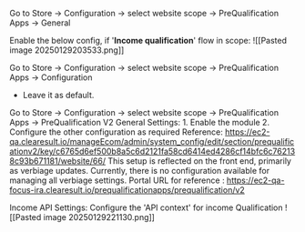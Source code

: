 Go to Store -> Configuration -> select website scope -> PreQualification Apps -> General

Enable the below config, if '**Income qualification**' flow in scope:
![[Pasted image 20250129203533.png]]

Go to Store -> Configuration -> select website scope -> PreQualification Apps -> Configuration
- Leave it as default.


Go to Store -> Configuration -> select website scope -> PreQualification Apps -> PreQualification V2
General Settings:
	 1. Enable the module
	 2. Configure the other configuration as required
	 Reference: https://ec2-qa.clearesult.io/manageEcom/admin/system_config/edit/section/prequalificationv2/key/c6765d6ef500b8a5c6d2121fa58cd6414ed4286cf14bfc6c762138c93b671181/website/66/
	 This setup is reflected on the front end, primarily as verbiage updates. Currently, there is no configuration available for managing all verbiage settings.
	 Portal URL for reference : https://ec2-qa-focus-ira.clearesult.io/prequalificationapps/prequalification/v2

Income API Settings: 
  Configure the 'API context' for income Qualification 
  ![[Pasted image 20250129221130.png]]



